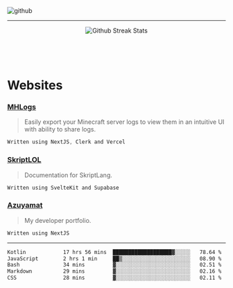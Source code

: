 ![github](https://media.discordapp.net/attachments/881363147364118528/1142610121697021952/background.png?width=1000&height=300)<br>
___
<p align="center">
  <img alt="Github Streak Stats" src="https://github-readme-streak-stats.herokuapp.com/?user=azuyamat"/>
</p><br>

<p align="center">
      
</p><br>


# Websites
### [MHLogs](https://mhlogs.com)
> Easily export your Minecraft server logs to view them in an intuitive UI with ability to share logs.
```js
Written using NextJS, Clerk and Vercel
```

### [SkriptLOL](https://skript.lol)
> Documentation for SkriptLang.
```js
Written using SvelteKit and Supabase
```

### [Azuyamat](https://azuyamat.com)
> My developer portfolio.
```js
Written using NextJS
```
___

<!--START_SECTION:waka-->

```txt
Kotlin            17 hrs 56 mins  ███████████████████▓░░░░░   78.64 %
JavaScript        2 hrs 1 min     ██▒░░░░░░░░░░░░░░░░░░░░░░   08.90 %
Bash              34 mins         ▓░░░░░░░░░░░░░░░░░░░░░░░░   02.51 %
Markdown          29 mins         ▓░░░░░░░░░░░░░░░░░░░░░░░░   02.16 %
CSS               28 mins         ▓░░░░░░░░░░░░░░░░░░░░░░░░   02.11 %
```

<!--END_SECTION:waka-->
